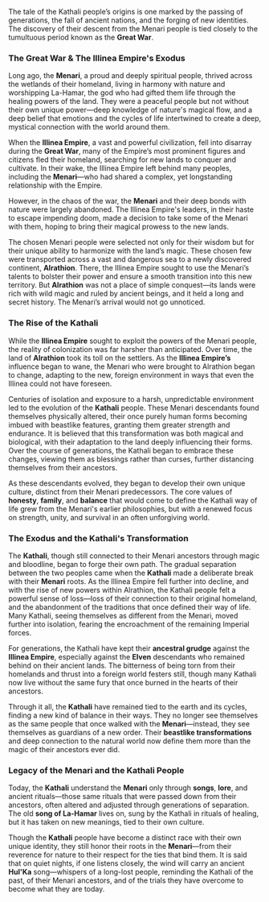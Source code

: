 The tale of the Kathali people’s origins is one marked by the passing of generations, the fall of ancient nations, and the forging of new identities. The discovery of their descent from the Menari people is tied closely to the tumultuous period known as the **Great War**.

### The Great War & The Illinea Empire's Exodus

Long ago, the **Menari**, a proud and deeply spiritual people, thrived across the wetlands of their homeland, living in harmony with nature and worshipping La-Hamar, the god who had gifted them life through the healing powers of the land. They were a peaceful people but not without their own unique power—deep knowledge of nature's magical flow, and a deep belief that emotions and the cycles of life intertwined to create a deep, mystical connection with the world around them.

When the **Illinea Empire**, a vast and powerful civilization, fell into disarray during the **Great War**, many of the Empire’s most prominent figures and citizens fled their homeland, searching for new lands to conquer and cultivate. In their wake, the Illinea Empire left behind many peoples, including the **Menari**—who had shared a complex, yet longstanding relationship with the Empire.

However, in the chaos of the war, the **Menari** and their deep bonds with nature were largely abandoned. The Illinea Empire's leaders, in their haste to escape impending doom, made a decision to take some of the Menari with them, hoping to bring their magical prowess to the new lands.

The chosen Menari people were selected not only for their wisdom but for their unique ability to harmonize with the land’s magic. These chosen few were transported across a vast and dangerous sea to a newly discovered continent, **Alrathion**. There, the Illinea Empire sought to use the Menari’s talents to bolster their power and ensure a smooth transition into this new territory. But **Alrathion** was not a place of simple conquest—its lands were rich with wild magic and ruled by ancient beings, and it held a long and secret history. The Menari’s arrival would not go unnoticed.

### The Rise of the Kathali

While the **Illinea Empire** sought to exploit the powers of the Menari people, the reality of colonization was far harsher than anticipated. Over time, the land of **Alrathion** took its toll on the settlers. As the **Illinea Empire’s** influence began to wane, the Menari who were brought to Alrathion began to change, adapting to the new, foreign environment in ways that even the Illinea could not have foreseen.

Centuries of isolation and exposure to a harsh, unpredictable environment led to the evolution of the **Kathali** people. These Menari descendants found themselves physically altered, their once purely human forms becoming imbued with beastlike features, granting them greater strength and endurance. It is believed that this transformation was both magical and biological, with their adaptation to the land deeply influencing their forms. Over the course of generations, the Kathali began to embrace these changes, viewing them as blessings rather than curses, further distancing themselves from their ancestors.

As these descendants evolved, they began to develop their own unique culture, distinct from their Menari predecessors. The core values of **honesty**, **family**, and **balance** that would come to define the Kathali way of life grew from the Menari's earlier philosophies, but with a renewed focus on strength, unity, and survival in an often unforgiving world.

### The Exodus and the Kathali's Transformation

The **Kathali**, though still connected to their Menari ancestors through magic and bloodline, began to forge their own path. The gradual separation between the two peoples came when the **Kathali** made a deliberate break with their **Menari** roots. As the Illinea Empire fell further into decline, and with the rise of new powers within Alrathion, the Kathali people felt a powerful sense of loss—loss of their connection to their original homeland, and the abandonment of the traditions that once defined their way of life. Many Kathali, seeing themselves as different from the Menari, moved further into isolation, fearing the encroachment of the remaining Imperial forces.

For generations, the Kathali have kept their **ancestral grudge** against the **Illinea Empire**, especially against the **Elven** descendants who remained behind on their ancient lands. The bitterness of being torn from their homelands and thrust into a foreign world festers still, though many Kathali now live without the same fury that once burned in the hearts of their ancestors.

Through it all, the **Kathali** have remained tied to the earth and its cycles, finding a new kind of balance in their ways. They no longer see themselves as the same people that once walked with the **Menari**—instead, they see themselves as guardians of a new order. Their **beastlike transformations** and deep connection to the natural world now define them more than the magic of their ancestors ever did.

### Legacy of the Menari and the Kathali People

Today, the **Kathali** understand the **Menari** only through **songs**, **lore**, and ancient rituals—those same rituals that were passed down from their ancestors, often altered and adjusted through generations of separation. The old **song of La-Hamar** lives on, sung by the Kathali in rituals of healing, but it has taken on new meanings, tied to their own culture.

Though the **Kathali** people have become a distinct race with their own unique identity, they still honor their roots in the **Menari**—from their reverence for nature to their respect for the ties that bind them. It is said that on quiet nights, if one listens closely, the wind will carry an ancient **Hul'Ka** song—whispers of a long-lost people, reminding the Kathali of the past, of their Menari ancestors, and of the trials they have overcome to become what they are today.